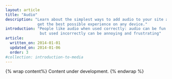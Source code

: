```yaml
---
layout: article
title: "Audio"
description: "Learn about the simplest ways to add audio to your site and ensure users
              get the best possible experience on any device."
introduction: "People like audio when used correctly: audio can be fun and informative,
               but used incorrectly can be annoying and frustrating"
article:
  written_on: 2014-01-01
  updated_on: 2014-01-06
  order: 3
#collection: introduction-to-media
---
```


{% wrap content%}
  Content under development.
{% endwrap %}
